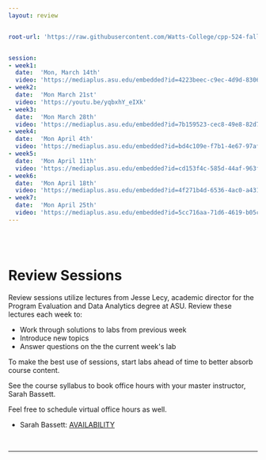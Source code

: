 ```yaml
---
layout: review


root-url: 'https://raw.githubusercontent.com/Watts-College/cpp-524-fall-2021/master/review-sessions/'


session: 
- week1:
  date:  'Mon, March 14th'  
  video: 'https://mediaplus.asu.edu/embedded?id=4223beec-c9ec-4d9d-8306-e5befaa138ab&siteId=61e0606e-415d-4001-8206-ffde48430c64&isPrivate='
- week2:
  date:  'Mon March 21st'  
  video: 'https://youtu.be/yqbxhY_eIXk'
- week3:
  date:  'Mon March 28th'  
  video: 'https://mediaplus.asu.edu/embedded?id=7b159523-cec8-49e8-82d7-a0e8d79462fe&siteId=61e0606e-415d-4001-8206-ffde48430c64&isPrivate='
- week4:
  date:  'Mon April 4th'  
  video: 'https://mediaplus.asu.edu/embedded?id=bd4c109e-f7b1-4e67-97af-8ffcc6806039&siteId=61e0606e-415d-4001-8206-ffde48430c64&isPrivate='
- week5:
  date:  'Mon April 11th'  
  video: 'https://mediaplus.asu.edu/embedded?id=cd153f4c-585d-44af-963f-c1fe852c94da&siteId=61e0606e-415d-4001-8206-ffde48430c64&isPrivate='
- week6:
  date:  'Mon April 18th'  
  video: 'https://mediaplus.asu.edu/embedded?id=4f271b4d-6536-4ac0-a431-817a515a47be&siteId=61e0606e-415d-4001-8206-ffde48430c64&isPrivate='
- week7:
  date:  'Mon April 25th'  
  video: 'https://mediaplus.asu.edu/embedded?id=5cc716aa-71d6-4619-b05c-49922fa57032&siteId=61e0606e-415d-4001-8206-ffde48430c64&isPrivate='   
---
```





<br><br>

# Review Sessions 

Review sessions utilize lectures from Jesse Lecy, academic director for the Program Evaluation and Data Analytics degree at ASU. Review these lectures each week to: 

* Work through solutions to labs from previous week 
* Introduce new topics 
* Answer questions on the the current week's lab 










<!--  **Add to your calendar:** <a target="_blank" href=""><img border="0" src="https://www.google.com/calendar/images/ext/gc_button1_en.gif"></a>  -->







To make the best use of sessions, start labs ahead of time to better absorb course content. 

See the course syllabus to book office hours with your master instructor, Sarah Bassett. 

Feel free to schedule virtual office hours as well.   

* Sarah Bassett: [AVAILABILITY](https://calendly.com/sarahbassettasu/office-hours)


<br> 
<hr>
<br>
<br>





<style>
.zoom {
  background-color: #008CBA; 
  border: none;
  color: white;
  padding: 15px 32px;
  text-align: center;
  text-decoration: none;
  display: inline-block;
  font-size: 16px;
  border-radius: 4px;
}
</style>



